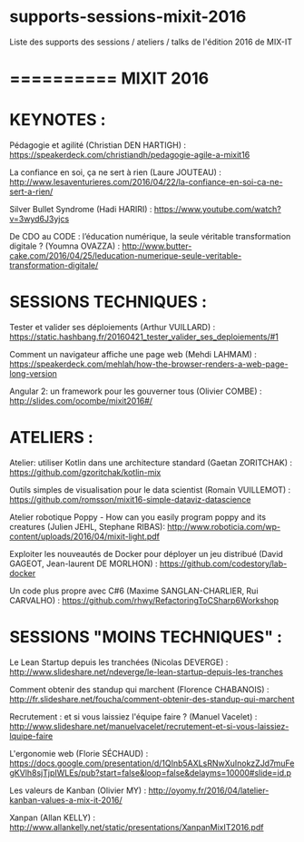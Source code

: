# supports-sessions-mixit-2016
Liste des supports des sessions / ateliers / talks de l'édition 2016 de MIX-IT

==========
MIXIT 2016
==========

KEYNOTES :
==========

Pédagogie et agilité (Christian DEN HARTIGH) : 
https://speakerdeck.com/christiandh/pedagogie-agile-a-mixit16

La confiance en soi, ça ne sert à rien (Laure JOUTEAU) : 
http://www.lesaventurieres.com/2016/04/22/la-confiance-en-soi-ca-ne-sert-a-rien/

Silver Bullet Syndrome (Hadi HARIRI) :
https://www.youtube.com/watch?v=3wyd6J3yjcs

De CDO au CODE : l’éducation numérique, la seule véritable transformation digitale ? (Youmna OVAZZA) :
http://www.butter-cake.com/2016/04/25/leducation-numerique-seule-veritable-transformation-digitale/


SESSIONS TECHNIQUES :
=====================

Tester et valider ses déploiements (Arthur VUILLARD) :
https://static.hashbang.fr/20160421_tester_valider_ses_deploiements/#1

Comment un navigateur affiche une page web (Mehdi LAHMAM) :
https://speakerdeck.com/mehlah/how-the-browser-renders-a-web-page-long-version

Angular 2: un framework pour les gouverner tous (Olivier COMBE) :
http://slides.com/ocombe/mixit2016#/


ATELIERS :
==========

Atelier: utiliser Kotlin dans une architecture standard (Gaetan ZORITCHAK) : 
https://github.com/gzoritchak/kotlin-mix

Outils simples de visualisation pour le data scientist (Romain VUILLEMOT) :
https://github.com/romsson/mixit16-simple-dataviz-datascience

Atelier robotique Poppy - How can you easily program poppy and its creatures (Julien JEHL, Stephane RIBAS): 
http://www.roboticia.com/wp-content/uploads/2016/04/mixit-light.pdf

Exploiter les nouveautés de Docker pour déployer un jeu distribué (David GAGEOT, Jean-laurent DE MORLHON) :
https://github.com/codestory/lab-docker

Un code plus propre avec C#6 (Maxime SANGLAN-CHARLIER, Rui CARVALHO) :
https://github.com/rhwy/RefactoringToCSharp6Workshop


SESSIONS "MOINS TECHNIQUES" :
=============================

Le Lean Startup depuis les tranchées (Nicolas DEVERGE) : 
http://www.slideshare.net/ndeverge/le-lean-startup-depuis-les-tranches

Comment obtenir des standup qui marchent (Florence CHABANOIS) : 
http://fr.slideshare.net/foucha/comment-obtenir-des-standup-qui-marchent

Recrutement : et si vous laissiez l'équipe faire ? (Manuel Vacelet) :
http://www.slideshare.net/manuelvacelet/recrutement-et-si-vous-laissiez-lquipe-faire

L'ergonomie web (Florie SÉCHAUD) :
https://docs.google.com/presentation/d/1QInb5AXLsRNwXuInokzZJd7muFegKVlh8sjTjpIWLEs/pub?start=false&loop=false&delayms=10000#slide=id.p

Les valeurs de Kanban (Olivier MY) :
http://oyomy.fr/2016/04/latelier-kanban-values-a-mix-it-2016/

Xanpan (Allan KELLY) : 
http://www.allankelly.net/static/presentations/XanpanMixIT2016.pdf
